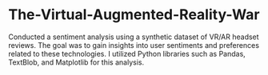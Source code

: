 # The-Virtual-Augmented-Reality-War

 Conducted a sentiment analysis using a synthetic dataset of VR/AR headset reviews. The goal was to gain insights into user sentiments and preferences related to these technologies. I utilized Python libraries such as Pandas, TextBlob, and Matplotlib for this analysis.
